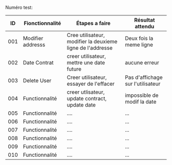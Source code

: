 Numéro test:

| ID  | Fionctionnalité | Étapes a faire | Résultat attendu|
|-----|-----------------|----------------|-----------------|
| 001 | Modifier addresss  | Cree utilisateur, modifier la deuxieme ligne de l'addresse | Deux fois la meme ligne |
| 002 | Date Contrat    | creer utilisateur, mettre une date future| aucune erreur |
| 003 | Delete User  | Creer utilisateur, essayer de l'effacer | Pas d'affichage sur l'utilisateur |
| 004 | Functionnalité  | creer utlisateur, update contract, update date |impossible de modif la date|
| 005 | Functionnalité  | .... | ...|
| 006 | Functionnalité  | .... | ...|
| 007 | Functionnalité  | .... | ...|
| 008 | Functionnalité  | .... | ...|
| 009 | Functionnalité  | .... | ...|
| 010 | Functionnalité  | .... | ...|

